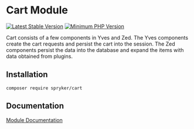 # Cart Module
[![Latest Stable Version](https://poser.pugx.org/spryker/cart/v/stable.svg)](https://packagist.org/packages/spryker/cart)
[![Minimum PHP Version](https://img.shields.io/badge/php-%3E%3D%207.4-8892BF.svg)](https://php.net/)

Cart consists of a few components in Yves and Zed. The Yves components create the cart requests and persist the cart into the session. The Zed components persist the data into the database and expand the items with data obtained from plugins.

## Installation

```
composer require spryker/cart
```

## Documentation

[Module Documentation](https://academy.spryker.com/developing_with_spryker/module_guide/checkout_process/cart.html)
